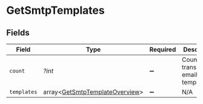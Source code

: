 # GetSmtpTemplates


## Fields

| Field                                                                            | Type                                                                             | Required                                                                         | Description                                                                      | Example                                                                          |
| -------------------------------------------------------------------------------- | -------------------------------------------------------------------------------- | -------------------------------------------------------------------------------- | -------------------------------------------------------------------------------- | -------------------------------------------------------------------------------- |
| `count`                                                                          | *?int*                                                                           | :heavy_minus_sign:                                                               | Count of transactional email templates                                           | 1                                                                                |
| `templates`                                                                      | array<[GetSmtpTemplateOverview](../../models/shared/GetSmtpTemplateOverview.md)> | :heavy_minus_sign:                                                               | N/A                                                                              |                                                                                  |